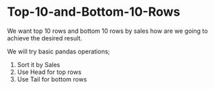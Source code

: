 # Top-10-and-Bottom-10-Rows
We want top 10 rows and bottom 10 rows by sales how are we going to achieve the desired result.

We will try basic pandas operations;
1. Sort it by Sales
2. Use Head for top rows
3. Use Tail for bottom rows
